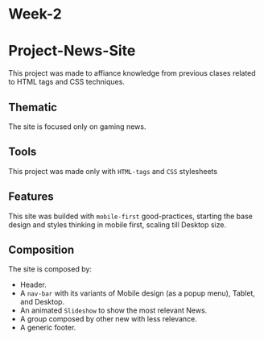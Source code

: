 # Week-2
# Project-News-Site

This project was made to affiance knowledge from previous clases related to HTML tags and CSS techniques. 

## Thematic
The site is focused only on gaming news.

## Tools
This project was made only with `HTML-tags` and `CSS` stylesheets

## Features
This site was builded with `mobile-first` good-practices, starting the base design and styles thinking in mobile first, scaling till Desktop size.

## Composition
The site is composed by:
- Header.
- A `nav-bar` with its variants of Mobile design (as a popup menu), Tablet, and Desktop.
- An animated `Slideshow` to show the most relevant News.
- A group composed by other new with less relevance.
- A generic footer.

